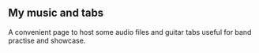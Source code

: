 ## My music and tabs

A convenient page to host some audio files and guitar tabs useful for band practise and showcase.